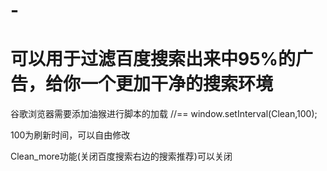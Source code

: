 # -
可以用于过滤百度搜索出来中95%的广告，给你一个更加干净的搜索环境
==========

谷歌浏览器需要添加油猴进行脚本的加载
//==
window.setInterval(Clean,100);

100为刷新时间，可以自由修改

Clean_more功能(关闭百度搜索右边的搜索推荐)可以关闭
